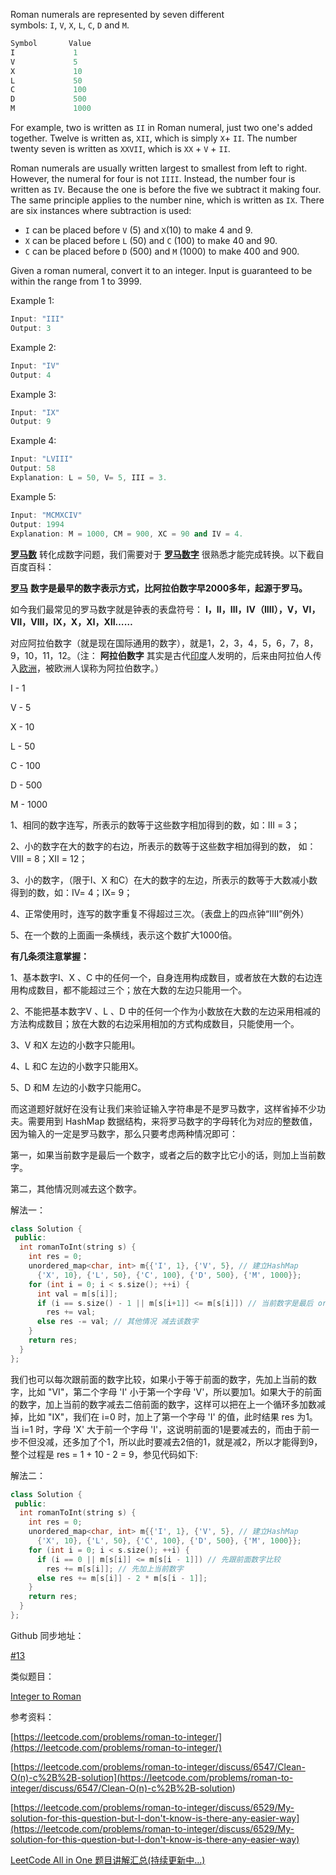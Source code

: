 Roman numerals are represented by seven different symbols: `I`, `V`, `X`, `L`, `C`, `D` and `M`.

```cpp
Symbol       Value
I             1
V             5
X             10
L             50
C             100
D             500
M             1000
```

For example, two is written as `II` in Roman numeral, just two one's added together. Twelve is written as, `XII`, which is simply `X`+ `II`. The number twenty seven is written as `XXVII`, which is `XX` + `V` + `II`.

Roman numerals are usually written largest to smallest from left to right. However, the numeral for four is not `IIII`. Instead, the number four is written as `IV`. Because the one is before the five we subtract it making four. The same principle applies to the number nine, which is written as `IX`. There are six instances where subtraction is used:

- `I` can be placed before `V` (5) and `X`(10) to make 4 and 9.
- `X` can be placed before `L` (50) and `C` (100) to make 40 and 90.
- `C` can be placed before `D` (500) and `M` (1000) to make 400 and 900.

Given a roman numeral, convert it to an integer. Input is guaranteed to be within the range from 1 to 3999.

Example 1:

```cpp
Input: "III"
Output: 3
```

Example 2:

```cpp
Input: "IV"
Output: 4
```

Example 3:

```cpp
Input: "IX"
Output: 9
```

Example 4:

```cpp
Input: "LVIII"
Output: 58
Explanation: L = 50, V= 5, III = 3.
```

Example 5:

```cpp
Input: "MCMXCIV"
Output: 1994
Explanation: M = 1000, CM = 900, XC = 90 and IV = 4.
```

[**罗马数**](http://zh.wikipedia.org/wiki/%E7%BD%97%E9%A9%AC%E6%95%B0%E5%AD%97) 转化成数字问题，我们需要对于 [**罗马数字**](http://baike.baidu.com/view/42061.htm?fr=aladdin) 很熟悉才能完成转换。以下截自百度百科：

[**罗马**](http://baike.baidu.com/view/2245.htm) **数字是最早的数字表示方式，比阿拉伯数字早2000多年，起源于罗马。**

如今我们最常见的罗马数字就是钟表的表盘符号： **Ⅰ，Ⅱ，Ⅲ，Ⅳ（IIII），Ⅴ，Ⅵ，Ⅶ，Ⅷ，Ⅸ，Ⅹ，Ⅺ，Ⅻ……**

对应阿拉伯数字（就是现在国际通用的数字），就是1，2，3，4，5，6，7，8，9，10，11，12。（注： **阿拉伯数字** 其实是古代[印度](http://baike.baidu.com/view/2174.htm)人发明的，后来由阿拉伯人传入[欧洲](http://baike.baidu.com/view/3622.htm)，被欧洲人误称为阿拉伯数字。）

I - 1

V - 5

X - 10

L - 50

C - 100

D - 500

M - 1000

1、相同的数字连写，所表示的数等于这些数字相加得到的数，如：Ⅲ = 3；

2、小的数字在大的数字的右边，所表示的数等于这些数字相加得到的数， 如：Ⅷ = 8；Ⅻ = 12；

3、小的数字，（限于Ⅰ、X 和C）在大的数字的左边，所表示的数等于大数减小数得到的数，如：Ⅳ= 4；Ⅸ= 9；

4、正常使用时，连写的数字重复不得超过三次。（表盘上的四点钟“IIII”例外）

5、在一个数的上面画一条横线，表示这个数扩大1000倍。

**有几条须注意掌握：**

1、基本数字Ⅰ、X 、C 中的任何一个，自身连用构成数目，或者放在大数的右边连用构成数目，都不能超过三个；放在大数的左边只能用一个。

2、不能把基本数字V 、L 、D 中的任何一个作为小数放在大数的左边采用相减的方法构成数目；放在大数的右边采用相加的方式构成数目，只能使用一个。

3、V 和X 左边的小数字只能用Ⅰ。

4、L 和C 左边的小数字只能用X。

5、D 和M 左边的小数字只能用C。

而这道题好就好在没有让我们来验证输入字符串是不是罗马数字，这样省掉不少功夫。需要用到 HashMap 数据结构，来将罗马数字的字母转化为对应的整数值，因为输入的一定是罗马数字，那么只要考虑两种情况即可：

第一，如果当前数字是最后一个数字，或者之后的数字比它小的话，则加上当前数字。

第二，其他情况则减去这个数字。

解法一：

```cpp
class Solution {
 public:
  int romanToInt(string s) {
    int res = 0;
    unordered_map<char, int> m{{'I', 1}, {'V', 5}, // 建立HashMap
      {'X', 10}, {'L', 50}, {'C', 100}, {'D', 500}, {'M', 1000}};
    for (int i = 0; i < s.size(); ++i) {
      int val = m[s[i]];
      if (i == s.size() - 1 || m[s[i+1]] <= m[s[i]]) // 当前数字是最后 or 后面小
        res += val;
      else res -= val; // 其他情况 减去该数字
    }
    return res;
  }
};
```

我们也可以每次跟前面的数字比较，如果小于等于前面的数字，先加上当前的数字，比如 "VI"，第二个字母 'I' 小于第一个字母 'V'，所以要加1。如果大于的前面的数字，加上当前的数字减去二倍前面的数字，这样可以把在上一个循环多加数减掉，比如 "IX"，我们在 i=0 时，加上了第一个字母 'I' 的值，此时结果 res 为1。当 i=1 时，字母 'X' 大于前一个字母 'I'，这说明前面的1是要减去的，而由于前一步不但没减，还多加了个1，所以此时要减去2倍的1，就是减2，所以才能得到9，整个过程是 res = 1 + 10 - 2 = 9，参见代码如下:

解法二：

```cpp
class Solution {
 public:
  int romanToInt(string s) {
    int res = 0;
    unordered_map<char, int> m{{'I', 1}, {'V', 5}, // 建立HashMap
      {'X', 10}, {'L', 50}, {'C', 100}, {'D', 500}, {'M', 1000}};
    for (int i = 0; i < s.size(); ++i) {
      if (i == 0 || m[s[i]] <= m[s[i - 1]]) // 先跟前面数字比较
        res += m[s[i]]; // 先加上当前数字
      else res += m[s[i]] - 2 * m[s[i - 1]];
    }
    return res;
  }
};
```

Github 同步地址：

[#13](https://github.com/grandyang/leetcode/issues/13)

类似题目：

[Integer to Roman](http://www.cnblogs.com/grandyang/p/4123374.html)

参考资料：

[https://leetcode.com/problems/roman-to-integer/](https://leetcode.com/problems/roman-to-integer/)

[](<https://leetcode.com/problems/roman-to-integer/discuss/6547/Clean-O(n)-c%2B%2B-solution>)[https://leetcode.com/problems/roman-to-integer/discuss/6547/Clean-O(n)-c%2B%2B-solution](<https://leetcode.com/problems/roman-to-integer/discuss/6547/Clean-O(n)-c%2B%2B-solution>)

[https://leetcode.com/problems/roman-to-integer/discuss/6529/My-solution-for-this-question-but-I-don't-know-is-there-any-easier-way](https://leetcode.com/problems/roman-to-integer/discuss/6529/My-solution-for-this-question-but-I-don't-know-is-there-any-easier-way)

[LeetCode All in One 题目讲解汇总(持续更新中...)](http://www.cnblogs.com/grandyang/p/4606334.html)
